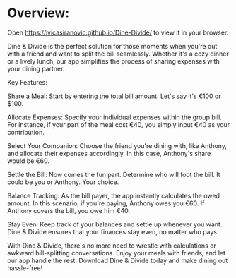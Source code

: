 # Overview:

Open https://ivicasiranovic.github.io/Dine-Divide/ to view it in your browser.

Dine & Divide is the perfect solution for those moments when you're out with a friend and want to split the bill seamlessly. Whether it's a cozy dinner or a lively lunch, our app simplifies the process of sharing expenses with your dining partner.

Key Features:

Share a Meal: Start by entering the total bill amount. Let's say it's €100 or $100.

Allocate Expenses: Specify your individual expenses within the group bill. For instance, if your part of the meal cost €40, you simply input €40 as your contribution.

Select Your Companion: Choose the friend you're dining with, like Anthony, and allocate their expenses accordingly. In this case, Anthony's share would be €60.

Settle the Bill: Now comes the fun part. Determine who will foot the bill. It could be you or Anthony. Your choice.

Balance Tracking: As the bill payer, the app instantly calculates the owed amount. In this scenario, if you're paying, Anthony owes you €60. If Anthony covers the bill, you owe him €40.

Stay Even: Keep track of your balances and settle up whenever you want. Dine & Divide ensures that your finances stay even, no matter who pays.

With Dine & Divide, there's no more need to wrestle with calculations or awkward bill-splitting conversations. Enjoy your meals with friends, and let our app handle the rest. Download Dine & Divide today and make dining out hassle-free!

